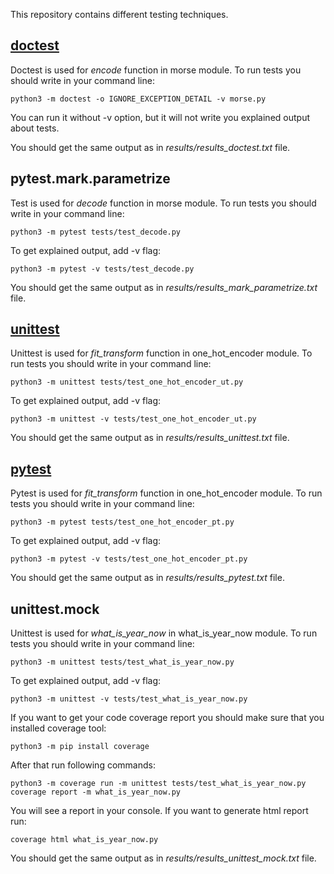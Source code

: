 This repository contains different testing techniques.

## [doctest](https://docs.python.org/3/library/doctest.html)

Doctest is used for _encode_ function in morse module. To run tests you should write in your command line:
```commandline
python3 -m doctest -o IGNORE_EXCEPTION_DETAIL -v morse.py
```

You can run it without -v option, but it will not write you explained output about tests. 

You should get the same output as in _results/results_doctest.txt_ file. 


## pytest.mark.parametrize

Test is used for _decode_ function in morse module. To run tests you should write in your command line:
```commandline
python3 -m pytest tests/test_decode.py
```

To get explained output, add -v flag:
```commandline
python3 -m pytest -v tests/test_decode.py
```

You should get the same output as in _results/results_mark_parametrize.txt_ file. 

## [unittest](https://docs.python.org/3/library/unittest.html)

Unittest is used for _fit_transform_ function in one_hot_encoder module. To run tests you should write in your command line:
```commandline
python3 -m unittest tests/test_one_hot_encoder_ut.py
```

To get explained output, add -v flag:
```commandline
python3 -m unittest -v tests/test_one_hot_encoder_ut.py
```

You should get the same output as in _results/results_unittest.txt_ file. 

## [pytest](https://docs.pytest.org/en/7.4.x/)

Pytest is used for _fit_transform_ function in one_hot_encoder module. To run tests you should write in your command line: 
```commandline
python3 -m pytest tests/test_one_hot_encoder_pt.py
```

To get explained output, add -v flag:
```commandline
python3 -m pytest -v tests/test_one_hot_encoder_pt.py
```

You should get the same output as in _results/results_pytest.txt_ file.

## unittest.mock
Unittest is used for _what_is_year_now_ in what_is_year_now module. To run tests you should write in your command line:
```commandline
python3 -m unittest tests/test_what_is_year_now.py
```

To get explained output, add -v flag:
```commandline
python3 -m unittest -v tests/test_what_is_year_now.py
```

If you want to get your code coverage report you should make sure that you installed
coverage tool:
```commandline
python3 -m pip install coverage
```

After that run following commands:

```commandline
python3 -m coverage run -m unittest tests/test_what_is_year_now.py
coverage report -m what_is_year_now.py
```

You will see a report in your console. If you want to generate html report run:
```commandline
coverage html what_is_year_now.py
```

You should get the same output as in _results/results_unittest_mock.txt_ file.